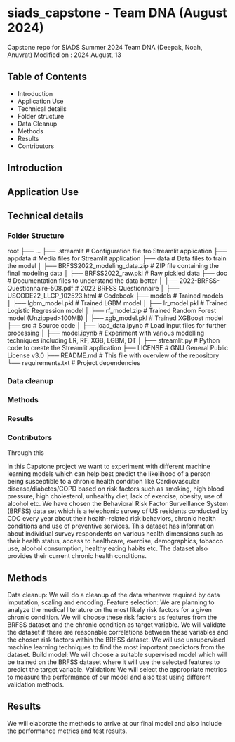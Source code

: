 # siads_capstone - Team DNA (August 2024)

Capstone repo for SIADS Summer 2024 Team DNA (Deepak, Noah, Anuvrat)
Modified on : 2024 August, 13

## Table of Contents

- Introduction
- Application Use
- Technical details
- Folder structure
- Data Cleanup
- Methods
- Results
- Contributors

## Introduction

## Application Use

## Technical details

### Folder Structure

root
├── ...
├── .streamlit # Configuration file fro Streamlit application
├── appdata # Media files for Streamlit application
├── data # Data files to train the model
│ ├── BRFSS2022_modeling_data.zip # ZIP file containing the final modeling data
│ ├── BRFSS2022_raw.pkl # Raw pickled data
├── doc # Documentation files to understand the data better
│ ├── 2022-BRFSS-Questionnaire-508.pdf # 2022 BRFSS Questionnaire
│ ├── USCODE22_LLCP_102523.html # Codebook
├── models # Trained models
│ ├── lgbm_model.pkl # Trained LGBM model
│ ├── lr_model.pkl # Trained Logistic Regression model
│ ├── rf_model.zip # Trained Random Forest model (Unzipped>100MB)
│ ├── xgb_model.pkl # Trained XGBoost model
├── src # Source code
│ ├── load_data.ipynb # Load input files for further processing
│ ├── model.ipynb # Experiment with various modelling techniques including LR, RF, XGB, LGBM, DT
│ ├── streamlit.py # Python code to create the Streamlit application
├── LICENSE # GNU General Public License v3.0
├── README.md # This file with overview of the repository
└── requirements.txt # Project dependencies

### Data cleanup

### Methods

### Results

### Contributors

Through this

In this Capstone project we want to experiment with different machine learning models which can help best predict the likelihood of a person being susceptible to a chronic health condition like Cardiovascular disease/diabetes/COPD based on risk factors such as smoking, high blood pressure, high cholesterol, unhealthy diet, lack of exercise, obesity, use of alcohol etc. We have chosen the Behavioral Risk Factor Surveillance System (BRFSS) data set which is a telephonic survey of US residents conducted by CDC every year about their health-related risk behaviors, chronic health conditions and use of preventive services. This dataset has information about individual survey respondents on various health dimensions such as their health status, access to healthcare, exercise, demographics, tobacco use, alcohol consumption, healthy eating habits etc. The dataset also provides their current chronic health conditions.

## Methods

Data cleanup: We will do a cleanup of the data wherever required by data imputation, scaling and encoding.
Feature selection: We are planning to analyze the medical literature on the most likely risk factors for a given chronic condition. We will choose these risk factors as features from the BRFSS dataset and the chronic condition as target variable. We will validate the dataset if there are reasonable correlations between these variables and the chosen risk factors within the BRFSS dataset. We will use unsupervised machine learning techniques to find the most important predictors from the dataset.
Build model: We will choose a suitable supervised model which will be trained on the BRFSS dataset where it will use the selected features to predict the target variable.
Validation: We will select the appropriate metrics to measure the performance of our model and also test using different validation methods.

## Results

We will elaborate the methods to arrive at our final model and also include the performance metrics and test results.

